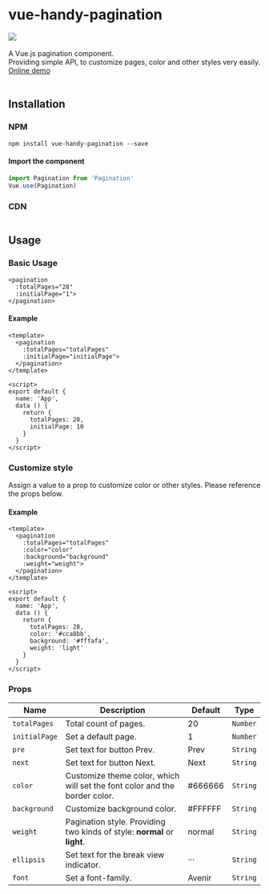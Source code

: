 # vue-handy-pagination
[![](https://img.shields.io/badge/npm-v0.1.1-green)](https://www.npmjs.com/package/vue-handy-pagination)
<br>
<br>
A Vue.js pagination component.<br>
Providing simple API, to customize pages, color and other styles very easily.<br>
[Online demo](https://codepen.io/chelseachel/full/JjYQOZj) <br>
<br>

## Installation
### NPM
```
npm install vue-handy-pagination --save
```
#### Import the component
```js
import Pagination from 'Pagination'
Vue.use(Pagination)
```
### CDN
```

```
## Usage
### Basic Usage
```vue
<pagination 
  :totalPages="28"
  :initialPage="1">
</pagination>
```
#### Example
```vue
<template>
  <pagination 
    :totalPages="totalPages"
    :initialPage="initialPage">
  </pagination>
</template>

<script>
export default {
  name: 'App',
  data () {
    return {
      totalPages: 28,
      initialPage: 10
    }
  }
</script>
```
### Customize style
Assign a value to a prop to customize color or other styles. Please reference the props below.
#### Example
```vue
<template>
  <pagination 
    :totalPages="totalPages"
    :color="color"
    :background="background"
    :weight="weight">
  </pagination>
</template>

<script>
export default {
  name: 'App',
  data () {
    return {
      totalPages: 28,
      color: '#cca8bb',
      background: '#fffafa',
      weight: 'light'
    }
  }
</script>
```
### Props
Name | Description | Default | Type 
-|-|-|-
```totalPages``` | Total count of pages. | 20| ```Number``` 
```initialPage``` | Set a default page. | 1| ```Number``` 
```pre``` | Set text for button Prev. | Prev| ```String``` 
```next``` | Set text for button Next. | Next| ```String``` 
```color``` | Customize theme color, which will set the font color and the border color. | #666666| ```String``` 
```background``` | Customize background color. | #FFFFFF| ```String``` 
```weight``` | Pagination style. Providing two kinds of style: **normal** or **light**. | normal| ```String``` 
```ellipsis``` | Set text for the break view indicator. | ···| ```String``` 
```font``` | Set a font-family. | Avenir| ```String``` 
